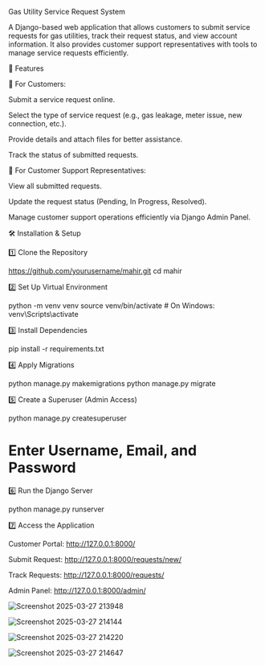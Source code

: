 Gas Utility Service Request System

A Django-based web application that allows customers to submit service requests for gas utilities, track their request status, and view account information. It also provides customer support representatives with tools to manage service requests efficiently.

🚀 Features

🔹 For Customers:

Submit a service request online.

Select the type of service request (e.g., gas leakage, meter issue, new connection, etc.).

Provide details and attach files for better assistance.

Track the status of submitted requests.

🔹 For Customer Support Representatives:

View all submitted requests.

Update the request status (Pending, In Progress, Resolved).

Manage customer support operations efficiently via Django Admin Panel.

🛠️ Installation & Setup

1️⃣ Clone the Repository

https://github.com/yourusername/mahir.git
cd mahir

2️⃣ Set Up Virtual Environment

python -m venv venv
source venv/bin/activate  # On Windows: venv\Scripts\activate

3️⃣ Install Dependencies

pip install -r requirements.txt

4️⃣ Apply Migrations

python manage.py makemigrations
python manage.py migrate

5️⃣ Create a Superuser (Admin Access)

python manage.py createsuperuser
# Enter Username, Email, and Password

6️⃣ Run the Django Server

python manage.py runserver

7️⃣ Access the Application

Customer Portal: http://127.0.0.1:8000/

Submit Request: http://127.0.0.1:8000/requests/new/

Track Requests: http://127.0.0.1:8000/requests/

Admin Panel: http://127.0.0.1:8000/admin/


![Screenshot 2025-03-27 213948](https://github.com/user-attachments/assets/0bb20c6f-9629-4168-9cd8-b17d37500f83)


![Screenshot 2025-03-27 214144](https://github.com/user-attachments/assets/12b33c39-34b0-4455-a4a8-45fc61a55b32)


![Screenshot 2025-03-27 214220](https://github.com/user-attachments/assets/0aac4632-f55b-4c12-bee4-4b7a7a371cce)


![Screenshot 2025-03-27 214647](https://github.com/user-attachments/assets/bf2b1021-b296-46e6-8b51-96a6d497d184)






